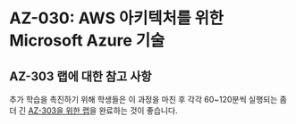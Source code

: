 ﻿# AZ-030: AWS 아키텍처를 위한 Microsoft Azure 기술


## AZ-303 랩에 대한 참고 사항

추가 학습을 촉진하기 위해 학생들은 이 과정을 마친 후 각각 60~120분씩 실행되는 좀 더 긴 [AZ-303을 위한 랩](https://github.com/MicrosoftLearning/AZ-303-Microsoft-Azure-Architect-Technologies)을 완료하는 것이 좋습니다.